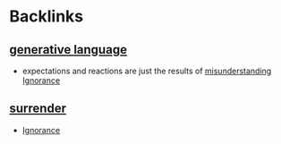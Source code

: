 
# Backlinks
## [generative language](<generative language.md>)
- expectations and reactions are just the results of [misunderstanding](<misunderstanding.md>) [Ignorance](<Ignorance.md>)

## [surrender](<surrender.md>)
- [Ignorance](<Ignorance.md>)

